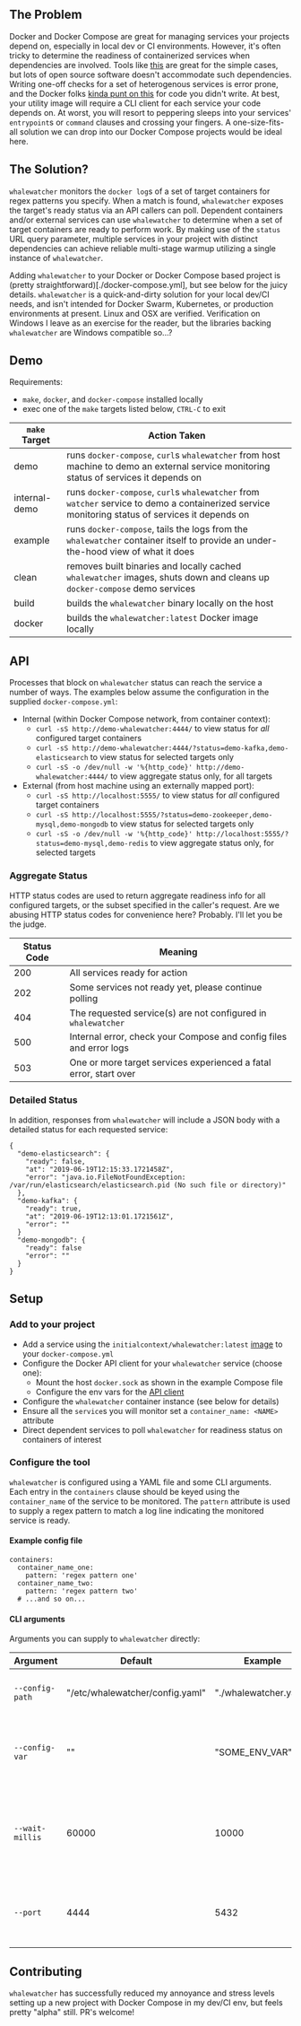 ## The Problem

Docker and Docker Compose are great for managing services your projects depend on, especially in local dev or CI environments. However, it's often tricky to determine the readiness of containerized services when dependencies are involved. Tools like [this](https://github.com/vishnubob/wait-for-it) are great for the simple cases, but lots of open source software doesn't accommodate such dependencies. Writing one-off checks for a set of heterogenous services is error prone, and the Docker folks [kinda punt on this](https://docs.docker.com/compose/startup-order/) for code you didn't write. At best, your utility image will require a CLI client for each service your code depends on. At worst, you will resort to peppering sleeps into your services' `entrypoint`s or `command` clauses and crossing your fingers. A one-size-fits-all solution we can drop into our Docker Compose projects would be ideal here.


## The Solution?

`whalewatcher` monitors the `docker log`s of a set of target containers for regex patterns you specify. When a match is found, `whalewatcher` exposes the target's ready status via an API callers can poll. Dependent containers and/or external services can use `whalewatcher` to determine when a set of target containers are ready to perform work. By making use of the `status` URL query parameter, multiple services in your project with distinct dependencies can achieve reliable multi-stage warmup utilizing a single instance of `whalewatcher`.

Adding `whalewatcher` to your Docker or Docker Compose based project is (pretty straightforward)[./docker-compose.yml], but see below for the juicy details. `whalewatcher` is a quick-and-dirty solution for your local dev/CI needs, and isn't intended for Docker Swarm, Kubernetes, or production environments at present. Linux and OSX are verified. Verification on Windows I leave as an exercise for the reader, but the libraries backing `whalewatcher` are Windows compatible so...?


## Demo

Requirements:
 - `make`, `docker`, and `docker-compose` installed locally
 - exec one of the `make` targets listed below, `CTRL-C` to exit

| `make` Target | Action Taken             |
| ------------- | ------------------------ |
| demo          | runs `docker-compose`, `curl`s `whalewatcher` from host machine to demo an external service monitoring status of services it depends on |
| internal-demo | runs `docker-compose`, `curl`s `whalewatcher` from `watcher` service to demo a containerized service monitoring status of services it depends on |
| example       | runs `docker-compose`, tails the logs from the `whalewatcher` container itself to provide an under-the-hood view of what it does |
| clean         | removes built binaries and locally cached `whalewatcher` images, shuts down and cleans up `docker-compose` demo services |
| build         | builds the `whalewatcher` binary locally on the host |
| docker        | builds the `whalewatcher:latest` Docker image locally |


## API

Processes that block on `whalewatcher` status can reach the service a number of ways. The examples below assume the configuration in the supplied `docker-compose.yml`:
- Internal (within Docker Compose network, from container context):
  - `curl -sS http://demo-whalewatcher:4444/` to view status for _all_ configured target containers
  - `curl -sS http://demo-whalewatcher:4444/?status=demo-kafka,demo-elasticsearch` to view status for selected targets only
  - `curl -sS -o /dev/null -w '%{http_code}' http://demo-whalewatcher:4444/` to view aggregate status only, for all targets
- External (from host machine using an externally mapped port):
  - `curl -sS http://localhost:5555/` to view status for _all_ configured target containers
  - `curl -sS http://localhost:5555/?status=demo-zookeeper,demo-mysql,demo-mongodb` to view status for selected targets only
  - `curl -sS -o /dev/null -w '%{http_code}' http://localhost:5555/?status=demo-mysql,demo-redis` to view aggregate status only, for selected targets

### Aggregate Status
HTTP status codes are used to return aggregate readiness info for all configured targets, or the subset specified in the caller's request. Are we abusing HTTP status codes for convenience here? Probably. I'll let you be the judge.

| Status Code  | Meaning           |
| ------------ | ----------------- |
| 200          | All services ready for action |
| 202          | Some services not ready yet, please continue polling |
| 404          | The requested service(s) are not configured in `whalewatcher`  |
| 500          | Internal error, check your Compose and config files and error logs |
| 503          | One or more target services experienced a fatal error, start over   |

### Detailed Status
In addition, responses from `whalewatcher` will include a JSON body with a detailed status for each requested service:

```
{
  "demo-elasticsearch": {
    "ready": false,
    "at": "2019-06-19T12:15:33.1721458Z",
    "error": "java.io.FileNotFoundException: /var/run/elasticsearch/elasticsearch.pid (No such file or directory)"
  },
  "demo-kafka": {
    "ready": true,
    "at": "2019-06-19T12:13:01.1721561Z",
    "error": ""
  }
  "demo-mongodb": {
    "ready": false
    "error": ""
  }
}
```


## Setup

### Add to your project
- Add a service using the `initialcontext/whalewatcher:latest` [image](https://hub.docker.com/repository/docker/initialcontext/whalewatcher) to your `docker-compose.yml`
- Configure the Docker API client for your `whalewatcher` service (choose one):
    - Mount the host `docker.sock` as shown in the example Compose file
    - Configure the env vars for the [API client](https://godoc.org/github.com/docker/docker/client)
- Configure the `whalewatcher` container instance (see below for details)
- Ensure all the `service`s you will monitor set a `container_name: <NAME>` attribute
- Direct dependent services to poll `whalewatcher` for readiness status on containers of interest

### Configure the tool
`whalewatcher` is configured using a YAML file and some CLI arguments. Each entry in the `containers` clause should be keyed using the `container_name` of the service to be monitored. The `pattern` attribute is used to supply a regex pattern to match a log line indicating the monitored service is ready.

#### Example config file
```
containers:
  container_name_one:
    pattern: 'regex pattern one'
  container_name_two:
    pattern: 'regex pattern two'
  # ...and so on...
```

#### CLI arguments
Arguments you can supply to `whalewatcher` directly:

| Argument | Default | Example | Description |
| -------- | ------- | ------- | ----------- |
| `--config-path` | "/etc/whalewatcher/config.yaml" | "./whalewatcher.yaml" | Path to YAML service config file |
| `--config-var`  | "" | "SOME_ENV_VAR" | If set, the name of the env var in which the YAML config is inlined |
| `--wait-millis` | 60000 | 10000 | Time in millis `whalewatcher` should await each target container before signalling failure |
| `--port`        | 4444 | 5432 | the port `whalewatcher` should listen on to expose the status API |


## Contributing
`whalewatcher` has successfully reduced my annoyance and stress levels setting up a new project with Docker Compose in my dev/CI env, but feels pretty "alpha" still. PR's welcome!

